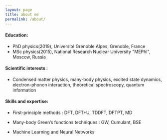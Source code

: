 ```yaml
---
layout: page
title: about me
permalink: /about/
---
```


#### Education:

* PhD physics(2019), Université Grenoble Alpes, Grenoble, France
* MSc physics(2015), National Research Nuclear University "MEPhI", Moscow, Russia



#### Scientific interests :

- Condensed matter physics, many-body physics, excited state dynamics, electron-phonon interaction, theoretical spectroscopy, quantum information

#### Skills and expertise:

- First-principle methods : DFT, DFT+U, TDDFT, DFTPT, MD

- Many-body Green’s functions techniques : GW, Cumulant, BSE

- Machine Learning and Neural Networks
